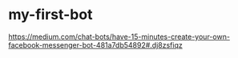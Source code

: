 # my-first-bot

https://medium.com/chat-bots/have-15-minutes-create-your-own-facebook-messenger-bot-481a7db54892#.dj8zsfiqz
